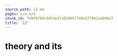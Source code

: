 ```yaml
---
source_path: 13.md
pages: n/a-n/a
chunk_id: fd9f0790c9dfde47a5b9957740b2f7961e889be7
title: '13'
---
```

# theory and its
